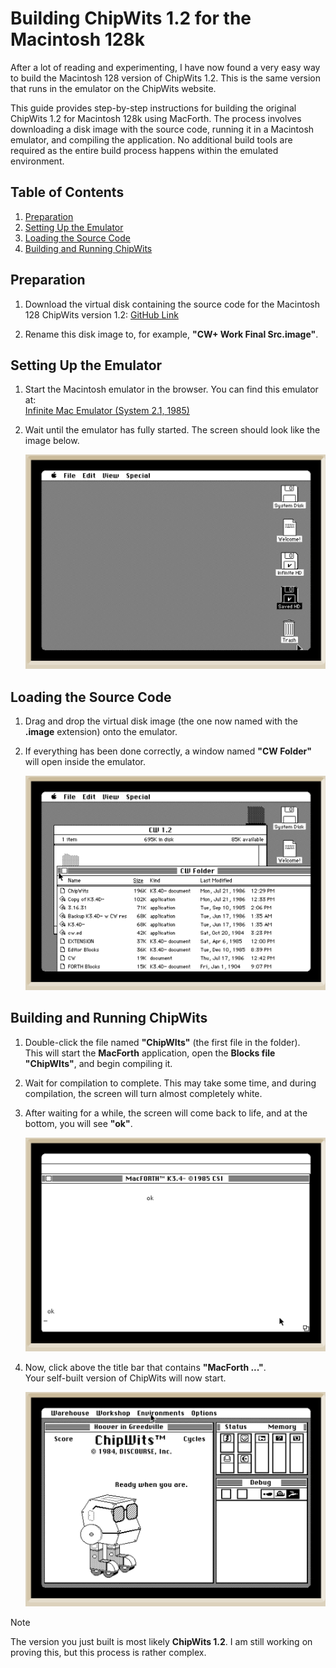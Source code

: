 # Building ChipWits 1.2 for the Macintosh 128k

After a lot of reading and experimenting, I have now found a very easy way to build the Macintosh 128 version of ChipWits 1.2. This is the same version that runs in the emulator on the ChipWits website.

This guide provides step-by-step instructions for building the original ChipWits 1.2 for Macintosh 128k using MacForth. The process involves downloading a disk image with the source code, running it in a Macintosh emulator, and compiling the application. No additional build tools are required as the entire build process happens within the emulated environment.

## Table of Contents

1. [Preparation](#preparation)
2. [Setting Up the Emulator](#setting-up-the-emulator)
3. [Loading the Source Code](#loading-the-source-code)
4. [Building and Running ChipWits](#building-and-running-chipwits)

## Preparation

1. Download the virtual disk containing the source code for the Macintosh 128 ChipWits version 1.2:
   [GitHub Link](https://github.com/chipwits/chipwits-forth/blob/main/mac/disks/CW%2B%20Work%20Final%20Src/CW%2B%20Work%20Final%20Src.dc42)

2. Rename this disk image to, for example, **"CW+ Work Final Src.image"**.

## Setting Up the Emulator

1. Start the Macintosh emulator in the browser. You can find this emulator at:  
   [Infinite Mac Emulator (System 2.1, 1985)](https://infinitemac.org/1985/System%202.1)

2. Wait until the emulator has fully started. The screen should look like the image below.

   ![fully started emulator](docs/startup.png)

## Loading the Source Code

1. Drag and drop the virtual disk image (the one now named with the **.image** extension) onto the emulator.  

2. If everything has been done correctly, a window named **"CW Folder"** will open inside the emulator.

   ![CW Folder](docs/cwfolder.png)

## Building and Running ChipWits

1. Double-click the file named **"ChipWIts"** (the first file in the folder).  
   This will start the **MacForth** application, open the **Blocks file "ChipWIts"**, and begin compiling it.  

2. Wait for compilation to complete. This may take some time, and during compilation, the screen will turn almost completely white.

3. After waiting for a while, the screen will come back to life, and at the bottom, you will see **"ok"**.  

   ![ChipWits Compile ready](docs/buildready.png)

4. Now, click above the title bar that contains **"MacForth ..."**.  
   Your self-built version of ChipWits will now start.

   ![ChipWits Compile ready](docs/ChipWIts.png)

> [!NOTE]
> The version you just built is most likely **ChipWits 1.2**. I am still working on proving this, but this process is rather complex.
